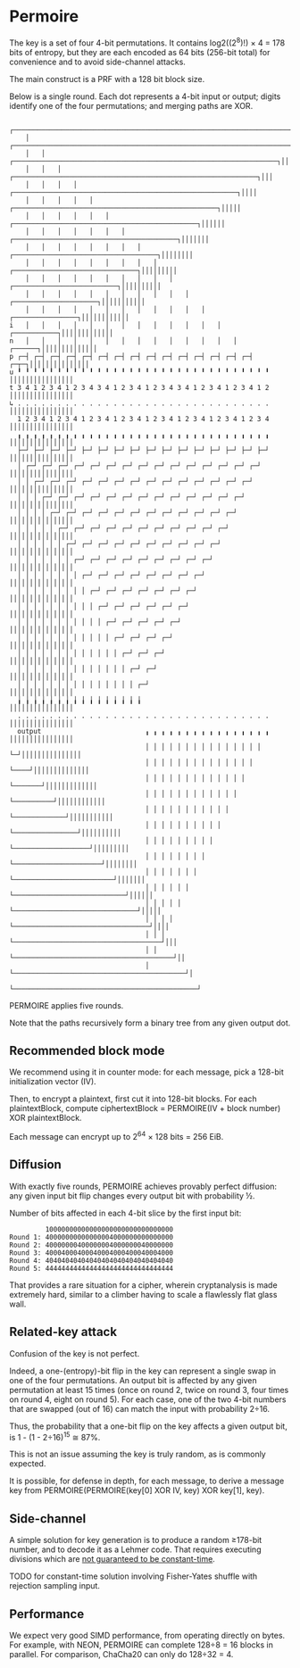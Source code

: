 # Permoire

The key is a set of four 4-bit permutations.
It contains log2((2<sup>8</sup>)!) × 4 = 178 bits of entropy,
but they are each encoded as 64 bits (256-bit total)
for convenience and to avoid side-channel attacks.

The main construct is a PRF with a 128 bit block size.

Below is a single round.
Each dot represents a 4-bit input or output;
digits identify one of the four permutations; and merging paths are XOR.

        ┌────────────────────────────────────────────────────────────────────────────┐
        │   ┌───────────────────────────────────────────────────────────────────────┐│
        │   │   ┌──────────────────────────────────────────────────────────────────┐││
        │   │   │   ┌─────────────────────────────────────────────────────────────┐│││
        │   │   │   │   ┌────────────────────────────────────────────────────────┐││││
        │   │   │   │   │   ┌───────────────────────────────────────────────────┐│││││
        │   │   │   │   │   │   ┌──────────────────────────────────────────────┐││││││
        │   │   │   │   │   │   │   ┌─────────────────────────────────────────┐│││││││
        │   │   │   │   │   │   │   │   ┌────────────────────────────────────┐││││││││
        │   │   │   │   │   │   │   │   │   ┌───────────────────────────────┐│││││││││
        │   │   │   │   │   │   │   │   │   │   ┌──────────────────────────┐││││││││││
        │   │   │   │   │   │   │   │   │   │   │   ┌─────────────────────┐│││││││││││
        │   │   │   │   │   │   │   │   │   │   │   │   ┌────────────────┐││││││││││││
    i   │   │   │   │   │   │   │   │   │   │   │   │   │   ┌───────────┐│││││││││││││
    n   │   │   │   │   │   │   │   │   │   │   │   │   │   │   ┌──────┐││││││││││││││
    p ┌─┤ ┌─┤ ┌─┤ ┌─┤ ┌─┤ ┌─┤ ┌─┤ ┌─┤ ┌─┤ ┌─┤ ┌─┤ ┌─┤ ┌─┤ ┌─┤ ┌─┤ ┌─┬─┐│││││││││││││││
    u ╹ ╹ ╹ ╹ ╹ ╹ ╹ ╹ ╹ ╹ ╹ ╹ ╹ ╹ ╹ ╹ ╹ ╹ ╹ ╹ ╹ ╹ ╹ ╹ ╹ ╹ ╹ ╹ ╹ ╹ ╹ ╹ ││││││││││││││││
    t 3 4 1 2 3 4 1 2 3 4 3 4 1 2 3 4 1 2 3 4 3 4 1 2 3 4 1 2 3 4 1 2 ││││││││││││││││
    ↳ . . . . . . . . . . . . . . . . . . . . . . . . . . . . . . . . ││││││││││││││││
      1 2 3 4 1 2 3 4 1 2 3 4 1 2 3 4 1 2 3 4 1 2 3 4 1 2 3 4 1 2 3 4 ││││││││││││││││
      ╻ ╻ ╻ ╻ ╻ ╻ ╻ ╻ ╻ ╻ ╻ ╻ ╻ ╻ ╻ ╻ ╻ ╻ ╻ ╻ ╻ ╻ ╻ ╻ ╻ ╻ ╻ ╻ ╻ ╻ ╻ ╻ ││││││││││││││││
      ├─┘ ├─┘ ├─┘ ├─┘ ├─┘ ├─┘ ├─┘ ├─┘ ├─┘ ├─┘ ├─┘ ├─┘ ├─┘ ├─┘ ├─┘ ├─┘ ││││││││││││││││
      │ ┌─┘ ┌─┘ ┌─┘ ┌─┘ ┌─┘ ┌─┘ ┌─┘ ┌─┘ ┌─┘ ┌─┘ ┌─┘ ┌─┘ ┌─┘ ┌─┘ ┌─┘   ││││││││││││││││
      │ │ ┌─┘ ┌─┘ ┌─┘ ┌─┘ ┌─┘ ┌─┘ ┌─┘ ┌─┘ ┌─┘ ┌─┘ ┌─┘ ┌─┘ ┌─┘ ┌─┘     ││││││││││││││││
      │ │ │ ┌─┘ ┌─┘ ┌─┘ ┌─┘ ┌─┘ ┌─┘ ┌─┘ ┌─┘ ┌─┘ ┌─┘ ┌─┘ ┌─┘ ┌─┘       ││││││││││││││││
      │ │ │ │ ┌─┘ ┌─┘ ┌─┘ ┌─┘ ┌─┘ ┌─┘ ┌─┘ ┌─┘ ┌─┘ ┌─┘ ┌─┘ ┌─┘         ││││││││││││││││
      │ │ │ │ │ ┌─┘ ┌─┘ ┌─┘ ┌─┘ ┌─┘ ┌─┘ ┌─┘ ┌─┘ ┌─┘ ┌─┘ ┌─┘           ││││││││││││││││
      │ │ │ │ │ │ ┌─┘ ┌─┘ ┌─┘ ┌─┘ ┌─┘ ┌─┘ ┌─┘ ┌─┘ ┌─┘ ┌─┘             ││││││││││││││││
      │ │ │ │ │ │ │ ┌─┘ ┌─┘ ┌─┘ ┌─┘ ┌─┘ ┌─┘ ┌─┘ ┌─┘ ┌─┘               ││││││││││││││││
      │ │ │ │ │ │ │ │ ┌─┘ ┌─┘ ┌─┘ ┌─┘ ┌─┘ ┌─┘ ┌─┘ ┌─┘                 ││││││││││││││││
      │ │ │ │ │ │ │ │ │ ┌─┘ ┌─┘ ┌─┘ ┌─┘ ┌─┘ ┌─┘ ┌─┘                   ││││││││││││││││
      │ │ │ │ │ │ │ │ │ │ ┌─┘ ┌─┘ ┌─┘ ┌─┘ ┌─┘ ┌─┘                     ││││││││││││││││
      │ │ │ │ │ │ │ │ │ │ │ ┌─┘ ┌─┘ ┌─┘ ┌─┘ ┌─┘                       ││││││││││││││││
      │ │ │ │ │ │ │ │ │ │ │ │ ┌─┘ ┌─┘ ┌─┘ ┌─┘                         ││││││││││││││││
      │ │ │ │ │ │ │ │ │ │ │ │ │ ┌─┘ ┌─┘ ┌─┘                           ││││││││││││││││
      │ │ │ │ │ │ │ │ │ │ │ │ │ │ ┌─┘ ┌─┘                             ││││││││││││││││
      │ │ │ │ │ │ │ │ │ │ │ │ │ │ │ ┌─┘                               ││││││││││││││││
      ╽ ╽ ╽ ╽ ╽ ╽ ╽ ╽ ╽ ╽ ╽ ╽ ╽ ╽ ╽ ╽                                 ││││││││││││││││
      . . . . . . . . . . . . . . . . . . . . . . . . . . . . . . . . ││││││││││││││││
      output                          ╻ ╻ ╻ ╻ ╻ ╻ ╻ ╻ ╻ ╻ ╻ ╻ ╻ ╻ ╻ ╻ ││││││││││││││││
                                      │ │ │ │ │ │ │ │ │ │ │ │ │ │ │ └─┘│││││││││││││││
                                      │ │ │ │ │ │ │ │ │ │ │ │ │ │ └────┘││││││││││││││
                                      │ │ │ │ │ │ │ │ │ │ │ │ │ └───────┘│││││││││││││
                                      │ │ │ │ │ │ │ │ │ │ │ │ └──────────┘││││││││││││
                                      │ │ │ │ │ │ │ │ │ │ │ └─────────────┘│││││││││││
                                      │ │ │ │ │ │ │ │ │ │ └────────────────┘││││││││││
                                      │ │ │ │ │ │ │ │ │ └───────────────────┘│││││││││
                                      │ │ │ │ │ │ │ │ └──────────────────────┘││││││││
                                      │ │ │ │ │ │ │ └─────────────────────────┘│││││││
                                      │ │ │ │ │ │ └────────────────────────────┘││││││
                                      │ │ │ │ │ └───────────────────────────────┘│││││
                                      │ │ │ │ └──────────────────────────────────┘││││
                                      │ │ │ └─────────────────────────────────────┘│││
                                      │ │ └────────────────────────────────────────┘││
                                      │ └───────────────────────────────────────────┘│
                                      └──────────────────────────────────────────────┘

PERMOIRE applies five rounds.

Note that the paths recursively form a binary tree from any given output dot.

## Recommended block mode

We recommend using it in counter mode:
for each message, pick a 128-bit initialization vector (IV).

Then, to encrypt a plaintext,
first cut it into 128-bit blocks.
For each plaintextBlock,
compute ciphertextBlock = PERMOIRE(IV + block number) XOR plaintextBlock.

Each message can encrypt up to 2<sup>64</sup> × 128 bits = 256 EiB.

## Diffusion

With exactly five rounds, PERMOIRE achieves provably perfect diffusion:
any given input bit flip changes every output bit with probability ½.

Number of bits affected in each 4-bit slice by the first input bit:

             10000000000000000000000000000000
    Round 1: 40000000000000004000000000000000
    Round 2: 40000000400000004000000040000000
    Round 3: 40004000400040004000400040004000
    Round 4: 40404040404040404040404040404040
    Round 5: 44444444444444444444444444444444

That provides a rare situation for a cipher,
wherein cryptanalysis is made extremely hard,
similar to a climber having to scale a flawlessly flat glass wall.

## Related-key attack

Confusion of the key is not perfect.

Indeed, a one-(entropy)-bit flip in the key can represent a single swap in one of the four permutations.
An output bit is affected by any given permutation at least 15 times
(once on round 2, twice on round 3, four times on round 4, eight on round 5).
For each case, one of the two 4-bit numbers that are swapped (out of 16)
can match the input with probability 2÷16.

Thus, the probability that a one-bit flip on the key affects a given output bit,
is 1 - (1 - 2÷16)<sup>15</sup> ≅ 87%.

This is not an issue assuming the key is truly random, as is commonly expected.

It is possible, for defense in depth, for each message,
to derive a message key from PERMOIRE(PERMOIRE(key\[0] XOR IV, key) XOR key\[1], key).

## Side-channel

A simple solution for key generation is to produce a random ≥178-bit number,
and to decode it as a Lehmer code.
That requires executing divisions which are [not guaranteed to be constant-time][Const].

TODO for constant-time solution involving Fisher-Yates shuffle with rejection sampling input.

[Const]: https://www.bearssl.org/constanttime.html

## Performance

We expect very good SIMD performance, from operating directly on bytes.
For example, with NEON, PERMOIRE can complete 128÷8 = 16 blocks in parallel.
For comparison, ChaCha20 can only do 128÷32 = 4.
